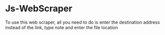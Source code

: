 # Js-WebScraper

To use this web scraper, all you need to do is enter the destination address instead of the link, type note and enter the file location
